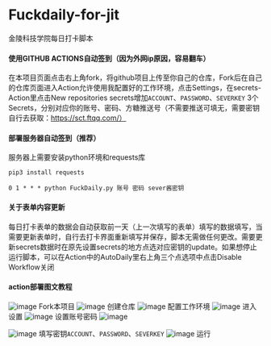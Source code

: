 # Fuckdaily-for-jit
金陵科技学院每日打卡脚本

#### 使用GITHUB ACTIONS自动签到（因为外网ip原因，容易翻车）
在本项目页面点击右上角fork，将github项目上传至你自己的仓库，Fork后在自己的仓库页面进入Action允许使用我配置好的工作环境，点击Settings，在secrets-Action里点击New repositories secrets增加`ACCOUNT`、`PASSWORD`、`SEVERKEY` 3个Secrets，分别对应你的账号、密码、方糖推送号（不需要推送可填无，需要密钥自行去获取：https://sct.ftqq.com/）


#### 部署服务器自动签到（推荐）
服务器上需要安装python环境和requests库

`pip3 install requests`

`0 1 * * * python FuckDaily.py 账号 密码 sever酱密钥`

#### 关于表单内容更新
每日打卡表单的数据会自动获取前一天（上一次填写的表单）填写的数据填写，当需要更新表单时，自行去打卡界面重新填写并保存，脚本无需做任何更改。需要更新secrets数据时在原先设置secrets的地方点选对应密钥的update。如果想停止运行脚本，可以在Action中的AutoDaily里右上角三个点选项中点击Disable Workflow关闭

#### action部署图文教程
![image](https://github.com/Reclizer/Fuckdaily-for-jit/blob/main/image/01.png)
Fork本项目
![image](https://github.com/Reclizer/Fuckdaily-for-jit/blob/main/image/02.png)
创建仓库
![image](https://github.com/Reclizer/Fuckdaily-for-jit/blob/main/image/03.png)
配置工作环境
![image](https://github.com/Reclizer/Fuckdaily-for-jit/blob/main/image/04.png)
进入设置
![image](https://github.com/Reclizer/Fuckdaily-for-jit/blob/main/image/05.png)
设置账号密码
![image](https://github.com/Reclizer/Fuckdaily-for-jit/blob/main/image/06.png)

![image](https://github.com/Reclizer/Fuckdaily-for-jit/blob/main/image/08.png)
填写密钥`ACCOUNT`、`PASSWORD`、`SEVERKEY`
![image](https://github.com/Reclizer/Fuckdaily-for-jit/blob/main/image/10.png)
运行
